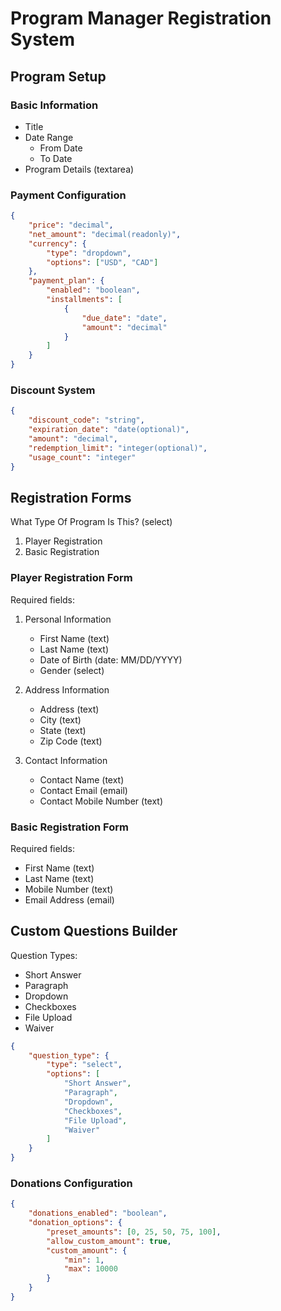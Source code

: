 # Program Manager Registration System

## Program Setup

### Basic Information

-   Title
-   Date Range
    -   From Date
    -   To Date
-   Program Details (textarea)

### Payment Configuration

```json
{
    "price": "decimal",
    "net_amount": "decimal(readonly)",
    "currency": {
        "type": "dropdown",
        "options": ["USD", "CAD"]
    },
    "payment_plan": {
        "enabled": "boolean",
        "installments": [
            {
                "due_date": "date",
                "amount": "decimal"
            }
        ]
    }
}
```

### Discount System

```json
{
    "discount_code": "string",
    "expiration_date": "date(optional)",
    "amount": "decimal",
    "redemption_limit": "integer(optional)",
    "usage_count": "integer"
}
```

## Registration Forms

What Type Of Program Is This? (select)

1. Player Registration
2. Basic Registration

### Player Registration Form

Required fields:

1. Personal Information

    - First Name (text)
    - Last Name (text)
    - Date of Birth (date: MM/DD/YYYY)
    - Gender (select)

2. Address Information

    - Address (text)
    - City (text)
    - State (text)
    - Zip Code (text)

3. Contact Information
    - Contact Name (text)
    - Contact Email (email)
    - Contact Mobile Number (text)

### Basic Registration Form

Required fields:

-   First Name (text)
-   Last Name (text)
-   Mobile Number (text)
-   Email Address (email)

## Custom Questions Builder

Question Types:

-   Short Answer
-   Paragraph
-   Dropdown
-   Checkboxes
-   File Upload
-   Waiver

```json
{
    "question_type": {
        "type": "select",
        "options": [
            "Short Answer",
            "Paragraph",
            "Dropdown",
            "Checkboxes",
            "File Upload",
            "Waiver"
        ]
    }
}
```

### Donations Configuration

```json
{
    "donations_enabled": "boolean",
    "donation_options": {
        "preset_amounts": [0, 25, 50, 75, 100],
        "allow_custom_amount": true,
        "custom_amount": {
            "min": 1,
            "max": 10000
        }
    }
}
```
